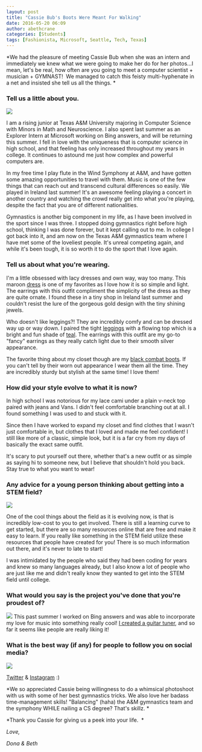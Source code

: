 ```yaml
---
layout: post
title: "Cassie Bub's Boots Were Meant For Walking"
date: 2016-05-20 06:09
author: abethcrane
categories: [Students]
tags: [Fashionista, Microsoft, Seattle, Tech, Texas]
---
```


*We had the pleasure of meeting Cassie Bub when she was an intern and immediately we knew what we were going to make her do for her photos...I mean, let's be real, how often are you going to meet a computer scientist + musician + GYMNAST!  We managed to catch this feisty multi-hyphenate in a net and insisted she tell us all the things. *

### Tell us a little about you.

[![](http://www.fibonaccisequinsblog.com/wp-content/uploads/2016/05/IMG_8572-1024x683.jpg)](http://www.fibonaccisequinsblog.com/wp-content/uploads/2016/05/IMG_8572.jpg)

I am a rising junior at Texas A&M University majoring in Computer Science with Minors in Math and Neuroscience. I also spent last summer as an Explorer Intern at Microsoft working on Bing answers, and will be returning this summer. I fell in love with the uniqueness that is computer science in high school, and that feeling has only increased throughout my years in college. It continues to astound me just how complex and powerful computers are.

In my free time I play flute in the Wind Symphony at A&M, and have gotten some amazing opportunities to travel with them. Music is one of the few things that can reach out and transcend cultural differences so easily. We played in Ireland last summer! It's an awesome feeling playing a concert in another country and watching the crowd really get into what you're playing, despite the fact that you are of different nationalities.

Gymnastics is another big component in my life, as I have been involved in the sport since I was three. I stopped doing gymnastics right before high school, thinking I was done forever, but it kept calling out to me. In college I got back into it, and am now on the Texas A&M gymnastics team where I have met some of the loveliest people. It's unreal competing again, and while it's been tough, it is so worth it to do the sport that I love again.

### Tell us about what you're wearing.

I'm a little obsessed with lacy dresses and own way, way too many. This maroon [dress](http://amzn.to/27HhcNz) is one of my favorites as I love how it is so simple and light. The earrings with this outfit compliment the simplicity of the dress as they are quite ornate. I found these in a tiny shop in Ireland last summer and couldn't resist the lure of the gorgeous gold design with the tiny shining jewels.

Who doesn't like leggings?! They are incredibly comfy and can be dressed way up or way down. I paired the tight [leggings](http://amzn.to/255tPzF) with a flowing top which is a bright and fun shade of [teal](http://amzn.to/1YIpz5n). The earrings with this outfit are my go-to "fancy" earrings as they really catch light due to their smooth silver appearance.

The favorite thing about my closet though are my [black combat boots](http://amzn.to/27Hjigr). If you can't tell by their worn out appearance I wear them all the time. They are incredibly sturdy but stylish at the same time! I love them!

### How did your style evolve to what it is now?

In high school I was notorious for my lace cami under a plain v-neck top paired with jeans and Vans. I didn't feel comfortable branching out at all. I found something I was used to and stuck with it.

Since then I have worked to expand my closet and find clothes that I wasn't just comfortable in, but clothes that I loved and made me feel confident! I still like more of a classic, simple look, but it is a far cry from my days of basically the exact same outfit.

It's scary to put yourself out there, whether that's a new outfit or as simple as saying hi to someone new, but I believe that shouldn't hold you back. Stay true to what you want to wear!

### Any advice for a young person thinking about getting into a STEM field?

[![](http://www.fibonaccisequinsblog.com/wp-content/uploads/2016/05/IMG_8415-683x1024.jpg)](http://www.fibonaccisequinsblog.com/wp-content/uploads/2016/05/IMG_8415.jpg)

One of the cool things about the field as it is evolving now, is that is incredibly low-cost to you to get involved. There is still a learning curve to get started, but there are so many resources online that are free and make it easy to learn. If you really like something in the STEM field utilize these resources that people have created for you! There is so much information out there, and it's never to late to start!

I was intimidated by the people who said they had been coding for years and knew so many languages already, but I also know a lot of people who are just like me and didn't really know they wanted to get into the STEM field until college.

### What would you say is the project you've done that you're proudest of?

[![](http://www.fibonaccisequinsblog.com/wp-content/uploads/2016/05/IMG_8422-1024x683.jpg)](http://www.fibonaccisequinsblog.com/wp-content/uploads/2016/05/IMG_8422.jpg) 
This past summer I worked on Bing answers and was able to incorporate my love for music into something really cool! [I created a guitar tuner](https://www.bing.com/search?q=guitar+tuner&go=Submit&qs=n&form=QBLH&pq=guitar+tuner&sc=8-11&sp=-1&sk=&ghc=1&cvid=ca04a98645654bdcb930d9e149559790), and so far it seems like people are really liking it!

### What is the best way (if any) for people to follow you on social media?

[![](http://www.fibonaccisequinsblog.com/wp-content/uploads/2016/05/IMG_8406-683x1024.jpg)](http://www.fibonaccisequinsblog.com/wp-content/uploads/2016/05/IMG_8406.jpg)

[Twitter](https://twitter.com/cassiebub) & [Instagram](https://instagram.com/c_bub) :)

*We so appreciated Cassie being willingness to do a whimsical photoshoot with us with some of her best gymnastics tricks. We also love her badass time-management skills! "Balancing" (haha) the A&M gymnastics team and the symphony WHILE nailing a CS degree? That's skillz. *

*Thank you Cassie for giving us a peek into your life.  *

*Love,*

*Dona & Beth*
